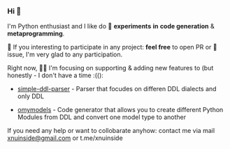 ### Hi 👋

I'm Python enthusiast and I like do 🔭 **experiments** **in** **code generation** & **metaprogramming**. 

🌱 If you interesting to participate in any project: **feel free** to open PR or 💬 issue, I'm very glad to any participation.

Right now, :farmer: I'm focusing on supporting & adding new features to (but honestly - I don't have a time :(():

* [simple-ddl-parser](https://github.com/xnuinside/simple-ddl-parser) - Parser that focudes on differen DDL dialects and only DDL

* [omymodels](https://github.com/xnuinside/omymodels) - Code generator that allows you to create different Python Modules from DDL and convert one model type to another


If you need any help or want to collobarate anyhow: contact me via mail xnuinside@gmail.com or t.me/xnuinside

